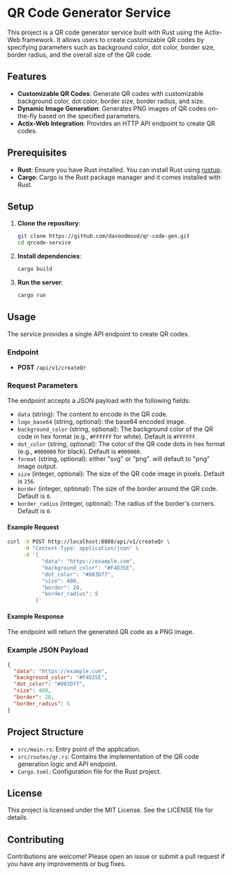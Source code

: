 # QR Code Generator Service

This project is a QR code generator service built with Rust using the Actix-Web framework. It allows users to create customizable QR codes by specifying parameters such as background color, dot color, border size, border radius, and the overall size of the QR code.

## Features

- **Customizable QR Codes**: Generate QR codes with customizable background color, dot color, border size, border radius, and size.
- **Dynamic Image Generation**: Generates PNG images of QR codes on-the-fly based on the specified parameters.
- **Actix-Web Integration**: Provides an HTTP API endpoint to create QR codes.

## Prerequisites

- **Rust**: Ensure you have Rust installed. You can install Rust using [rustup](https://rustup.rs/).
- **Cargo**: Cargo is the Rust package manager and it comes installed with Rust.

## Setup

1. **Clone the repository**:

    ```sh
    git clone https://github.com/davoodmood/qr-code-gen.git
    cd qrcode-service
    ```

2. **Install dependencies**:

    ```sh
    cargo build
    ```

3. **Run the server**:

    ```sh
    cargo run
    ```

## Usage

The service provides a single API endpoint to create QR codes.

### Endpoint

- **POST** `/api/v1/createQr`

### Request Parameters

The endpoint accepts a JSON payload with the following fields:

- `data` (string): The content to encode in the QR code.
- `logo_base64` (string, optional): the base64 encoded image.
- `background_color` (string, optional): The background color of the QR code in hex format (e.g., `#FFFFFF` for white). Default is `#FFFFFF`.
- `dot_color` (string, optional): The color of the QR code dots in hex format (e.g., `#000000` for black). Default is `#000000`.
- `format` (string, optional): either "svg" or "png". will default to "png" image output.
- `size` (integer, optional): The size of the QR code image in pixels. Default is `256`.
- `border` (integer, optional): The size of the border around the QR code. Default is `0`.
- `border_radius` (integer, optional): The radius of the border's corners. Default is `0`.

#### Example Request

```sh
curl -X POST http://localhost:8080/api/v1/createQr \
     -H "Content-Type: application/json" \
     -d '{
           "data": "https://example.com",
           "background_color": "#F4D35E",
           "dot_color": "#083D77",
           "size": 400,
           "border": 20,
           "border_radius": 5
         }'
```

#### Example Response

The endpoint will return the generated QR code as a PNG image.

### Example JSON Payload
```json
{
  "data": "https://example.com",
  "background_color": "#F4D35E",
  "dot_color": "#083D77",
  "size": 400,
  "border": 20,
  "border_radius": 5
}
```

## Project Structure
* `src/main.rs`: Entry point of the application.
* `src/routes/qr.rs`: Contains the implementation of the QR code generation logic and API endpoint.
* `Cargo.toml`: Configuration file for the Rust project.

## License
This project is licensed under the MIT License. See the LICENSE file for details.

## Contributing
Contributions are welcome! Please open an issue or submit a pull request if you have any improvements or bug fixes.

